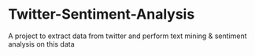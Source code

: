 # Twitter-Sentiment-Analysis
A project to extract data from twitter and perform text mining &amp; sentiment analysis on this data
